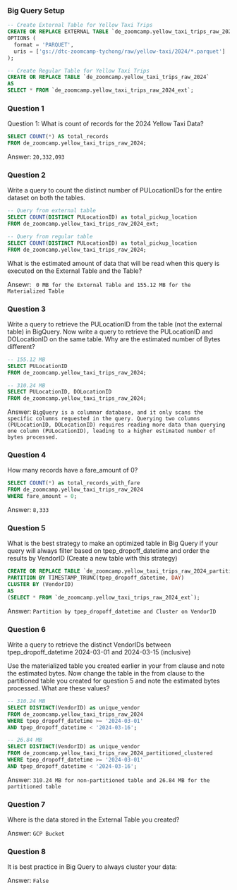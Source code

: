 ### Big Query Setup
```sql
-- Create External Table for Yellow Taxi Trips
CREATE OR REPLACE EXTERNAL TABLE `de_zoomcamp.yellow_taxi_trips_raw_2024_ext`
OPTIONS (
  format = 'PARQUET',
  uris = ['gs://dtc-zoomcamp-tychong/raw/yellow-taxi/2024/*.parquet']
);

-- Create Regular Table for Yellow Taxi Trips
CREATE OR REPLACE TABLE `de_zoomcamp.yellow_taxi_trips_raw_2024`
AS
SELECT * FROM `de_zoomcamp.yellow_taxi_trips_raw_2024_ext`;
```


### Question 1
Question 1: What is count of records for the 2024 Yellow Taxi Data?
```sql
SELECT COUNT(*) AS total_records
FROM de_zoomcamp.yellow_taxi_trips_raw_2024;
```

Answer: `20,332,093`

### Question 2
Write a query to count the distinct number of PULocationIDs for the entire dataset on both the tables.


```sql
-- Query from external table
SELECT COUNT(DISTINCT PULocationID) as total_pickup_location
FROM de_zoomcamp.yellow_taxi_trips_raw_2024_ext;

-- Query from regular table
SELECT COUNT(DISTINCT PULocationID) as total_pickup_location
FROM de_zoomcamp.yellow_taxi_trips_raw_2024;
```
What is the estimated amount of data that will be read when this query is executed on the External Table and the Table?

Ansewr: `
0 MB for the External Table and 155.12 MB for the Materialized Table`

### Question 3
Write a query to retrieve the PULocationID from the table (not the external table) in BigQuery. Now write a query to retrieve the PULocationID and DOLocationID on the same table. Why are the estimated number of Bytes different?

```sql
-- 155.12 MB
SELECT PULocationID
FROM de_zoomcamp.yellow_taxi_trips_raw_2024;

-- 310.24 MB
SELECT PULocationID, DOLocationID
FROM de_zoomcamp.yellow_taxi_trips_raw_2024;
```

Answer: `BigQuery is a columnar database, and it only scans the specific columns requested in the query. Querying two columns (PULocationID, DOLocationID) requires reading more data than querying one column (PULocationID), leading to a higher estimated number of bytes processed.
`

### Question 4
How many records have a fare_amount of 0?

```sql
SELECT COUNT(*) as total_records_with_fare
FROM de_zoomcamp.yellow_taxi_trips_raw_2024
WHERE fare_amount = 0;
```

Answer: `8,333`

### Question 5

What is the best strategy to make an optimized table in Big Query if your query will always filter based on tpep_dropoff_datetime and order the results by VendorID (Create a new table with this strategy)

```sql
CREATE OR REPLACE TABLE `de_zoomcamp.yellow_taxi_trips_raw_2024_partitioned_clustered`
PARTITION BY TIMESTAMP_TRUNC(tpep_dropoff_datetime, DAY)
CLUSTER BY (VendorID)
AS
(SELECT * FROM `de_zoomcamp.yellow_taxi_trips_raw_2024_ext`);
```

Answer: `Partition by tpep_dropoff_datetime and Cluster on VendorID`

### Question 6
Write a query to retrieve the distinct VendorIDs between tpep_dropoff_datetime 2024-03-01 and 2024-03-15 (inclusive)

Use the materialized table you created earlier in your from clause and note the estimated bytes. Now change the table in the from clause to the partitioned table you created for question 5 and note the estimated bytes processed. What are these values?

```sql
-- 310.24 MB
SELECT DISTINCT(VendorID) as unique_vendor
FROM de_zoomcamp.yellow_taxi_trips_raw_2024
WHERE tpep_dropoff_datetime >= '2024-03-01'
AND tpep_dropoff_datetime < '2024-03-16';

-- 26.84 MB
SELECT DISTINCT(VendorID) as unique_vendor
FROM de_zoomcamp.yellow_taxi_trips_raw_2024_partitioned_clustered
WHERE tpep_dropoff_datetime >= '2024-03-01'
AND tpep_dropoff_datetime < '2024-03-16';
```

Answer: `310.24 MB for non-partitioned table and 26.84 MB for the partitioned table`

### Question 7
Where is the data stored in the External Table you created?

Answer: `GCP Bucket`

### Question 8
It is best practice in Big Query to always cluster your data:

Answer: `False`
